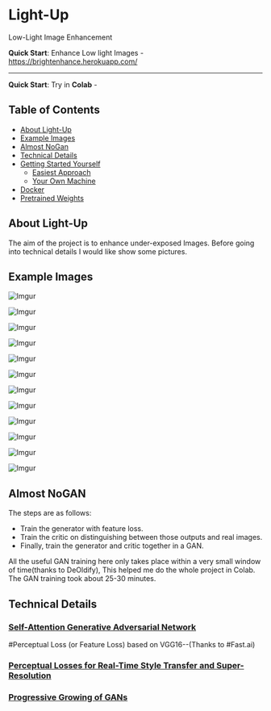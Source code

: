 # Light-Up
Low-Light Image Enhancement

**Quick Start**: Enhance Low light Images - https://brightenhance.herokuapp.com/

----------------------------

**Quick Start**: Try in **Colab** - 







## Table of Contents
- [About Light-Up](#about-deoldify)
- [Example Images](#example-images)
- [Almost NoGan](#Almost-NoGan)
- [Technical Details](#the-technical-details)
- [Getting Started Yourself](#getting-started-yourself)
    - [Easiest Approach](#easiest-approach)
    - [Your Own Machine](#your-own-machine-not-as-easy)
- [Docker](#docker)
- [Pretrained Weights](#pretrained-weights)

## About Light-Up

The aim of the project is to enhance under-exposed Images. Before going into technical details I would like show some pictures.

## Example Images

![Imgur](https://i.imgur.com/Kdd6vjP.jpg)


![Imgur](https://i.imgur.com/fejUcvr.jpg)


![Imgur](https://i.imgur.com/uuGB9Sr.jpg)


![Imgur](https://i.imgur.com/QoUcaBy.jpg)


![Imgur](https://i.imgur.com/FERzcLX.jpg)


![Imgur](https://i.imgur.com/u3DAHXm.jpg)


![Imgur](https://i.imgur.com/UwR0Tfr.jpg)


![Imgur](https://i.imgur.com/oagu5Hb.jpg)


![Imgur](https://i.imgur.com/9c2zha1.jpg)


![Imgur](https://i.imgur.com/7vwIqKk.jpg)


![Imgur](https://i.imgur.com/sj4ULdJ.jpg)


![Imgur](https://i.imgur.com/lxsyBxz.jpg)

## Almost NoGAN

The steps are as follows: 
- Train the generator with feature loss.
- Train the critic  on distinguishing between those outputs and real images.
- Finally, train the generator and critic together in a GAN.

All the useful GAN training here only takes place within a very small window of time(thanks to DeOldify), This helped me do the whole project in Colab. The GAN training took about 25-30 minutes.

## Technical Details

### [Self-Attention Generative Adversarial Network](https://arxiv.org/abs/1805.08318)

#Perceptual Loss (or Feature Loss) based on VGG16--(Thanks to #Fast.ai)

### [Perceptual Losses for Real-Time Style Transfer and Super-Resolution](https://arxiv.org/pdf/1603.08155.pdf)

### [Progressive Growing of GANs](https://arxiv.org/pdf/1710.10196.pdf)



